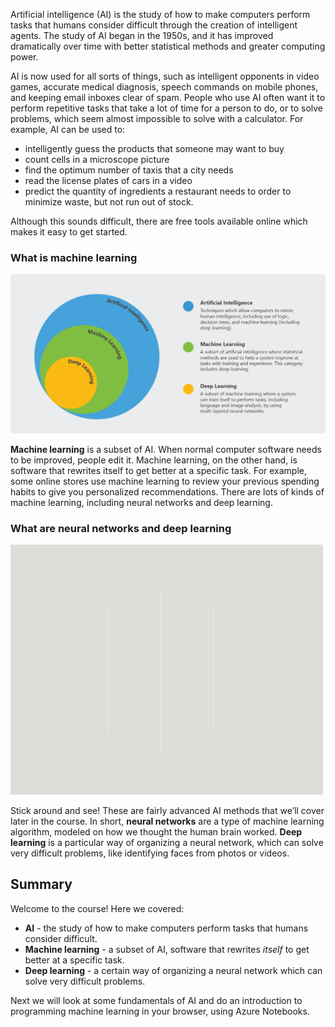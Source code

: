 Artificial intelligence (AI) is the study of how to make computers perform tasks that humans consider difficult through the creation of intelligent agents. The study of AI began in the 1950s, and it has improved dramatically over time with better statistical methods and greater computing power. 

AI is now used for all sorts of things, such as intelligent opponents in video games, accurate medical diagnosis, speech commands on mobile phones, and keeping email inboxes clear of spam. People who use AI often want it to perform repetitive tasks that take a lot of time for a person to do, or to solve problems, which seem almost impossible to solve with a calculator. For example, AI can be used to:

* intelligently guess the products that someone may want to buy
* count cells in a microscope picture
* find the optimum number of taxis that a city needs
* read the license plates of cars in a video
* predict the quantity of ingredients a restaurant needs to order to minimize waste, but not run out of stock.

Although this sounds difficult, there are free tools available online which makes it easy to get started.

### What is machine learning

![1.1 WhatIsAI fixed](../media/1-1-a.png)

__Machine learning__ is a subset of AI. When normal computer software needs to be improved, people edit it. Machine learning, on the other hand, is software that rewrites itself to get better at a specific task. For example, some online stores use machine learning to review your previous spending habits to give you personalized recommendations. There are lots of kinds of machine learning, including neural networks and deep learning.

### What are neural networks and deep learning

![1.1 NN Diagram](../media/1-1-b.gif)

Stick around and see! These are fairly advanced AI methods that we’ll cover later in the course. In short, __neural networks__ are a type of machine learning algorithm, modeled on how we thought the human brain worked. __Deep learning__ is a particular way of organizing a neural network, which can solve very difficult problems, like identifying faces from photos or videos.

## Summary

Welcome to the course! Here we covered:

* __AI__ - the study of how to make computers perform tasks that humans consider difficult.
* __Machine learning__ - a subset of AI, software that rewrites *itself* to get better at a specific task.
* __Deep learning__ - a certain way of organizing a neural network which can solve very difficult problems.

Next we will look at some fundamentals of AI and do an introduction to programming machine learning in your browser, using Azure Notebooks.